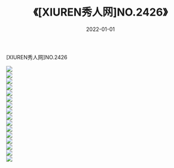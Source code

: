 ﻿---
layout: post
title:  《[XIUREN秀人网]NO.2426》
date:   2022-01-01
img: http://pic.660000.xyz/1:/秀人网/秀人网第03部分/[XIUREN秀人网]NO.2426/000.jpg
categories: [美女, 清纯, 唯美]
---

[XIUREN秀人网]NO.2426

 ![](http://pic.660000.xyz/1:/秀人网/秀人网第03部分/[XIUREN秀人网]NO.2426/001.jpg) <br>![](http://pic.660000.xyz/1:/秀人网/秀人网第03部分/[XIUREN秀人网]NO.2426/002.jpg) <br>![](http://pic.660000.xyz/1:/秀人网/秀人网第03部分/[XIUREN秀人网]NO.2426/003.jpg) <br>![](http://pic.660000.xyz/1:/秀人网/秀人网第03部分/[XIUREN秀人网]NO.2426/004.jpg) <br>![](http://pic.660000.xyz/1:/秀人网/秀人网第03部分/[XIUREN秀人网]NO.2426/005.jpg) <br>![](http://pic.660000.xyz/1:/秀人网/秀人网第03部分/[XIUREN秀人网]NO.2426/006.jpg) <br>![](http://pic.660000.xyz/1:/秀人网/秀人网第03部分/[XIUREN秀人网]NO.2426/007.jpg) <br>![](http://pic.660000.xyz/1:/秀人网/秀人网第03部分/[XIUREN秀人网]NO.2426/008.jpg) <br>![](http://pic.660000.xyz/1:/秀人网/秀人网第03部分/[XIUREN秀人网]NO.2426/009.jpg) <br>![](http://pic.660000.xyz/1:/秀人网/秀人网第03部分/[XIUREN秀人网]NO.2426/010.jpg) <br>![](http://pic.660000.xyz/1:/秀人网/秀人网第03部分/[XIUREN秀人网]NO.2426/011.jpg) <br>![](http://pic.660000.xyz/1:/秀人网/秀人网第03部分/[XIUREN秀人网]NO.2426/012.jpg) <br>![](http://pic.660000.xyz/1:/秀人网/秀人网第03部分/[XIUREN秀人网]NO.2426/013.jpg) <br>![](http://pic.660000.xyz/1:/秀人网/秀人网第03部分/[XIUREN秀人网]NO.2426/014.jpg) <br>![](http://pic.660000.xyz/1:/秀人网/秀人网第03部分/[XIUREN秀人网]NO.2426/015.jpg) <br>![](http://pic.660000.xyz/1:/秀人网/秀人网第03部分/[XIUREN秀人网]NO.2426/016.jpg) <br>